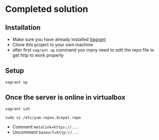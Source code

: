 # Completed solution

## Installation

* Make sure you have already installed [Vagrant](https://www.vagrantup.com/)
* Clone this project to your own machine
* after first `vagrant up` command you many need to edit the repo file to get http to work properly

## Setup

`vagrant up`

## Once the server is online in virtualbox

`vagrant ssh`

`sudo vi /etc/yum.repos.d/epel.repo`

 - Comment `metalink=https://...`
 - Uncomment `baseurl=http://...`
 
 

